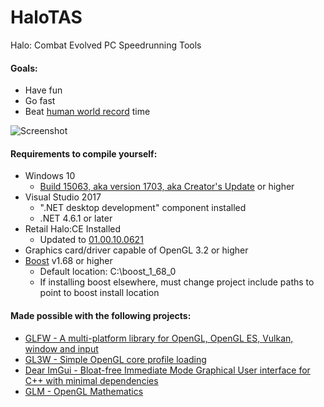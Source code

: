 # HaloTAS
Halo: Combat Evolved PC Speedrunning Tools

#### Goals:
- Have fun
- Go fast
- Beat [human world record](https://haloruns.com/records?lb=0100) time

![Screenshot][screenshot1]

#### Requirements to compile yourself:
- Windows 10
    - [Build 15063, aka version 1703, aka Creator's Update](https://en.wikipedia.org/wiki/Windows_10_version_history#Rings) or higher
- Visual Studio 2017
    - ".NET desktop development" component installed
    - .NET 4.6.1 or later
- Retail Halo:CE Installed
    - Updated to [01.00.10.0621](http://halo.bungie.net/images/games/halopc/patch/110/halopc-patch-1.0.10.exe)
- Graphics card/driver capable of OpenGL 3.2 or higher
- [Boost](https://www.boost.org/users/download/) v1.68 or higher
    - Default location: C:\boost_1_68_0
	- If installing boost elsewhere, must change project include paths to point to boost install location

#### Made possible with the following projects:

- [GLFW - A multi-platform library for OpenGL, OpenGL ES, Vulkan, window and input ][glfw]
- [GL3W - Simple OpenGL core profile loading][gl3w]
- [Dear ImGui - Bloat-free Immediate Mode Graphical User interface for C++ with minimal dependencies][imgui]
- [GLM - OpenGL Mathematics][glm]

 [glfw]: <https://github.com/glfw/glfw>
 [gl3w]: <https://github.com/skaslev/gl3w>
 [imgui]: <https://github.com/ocornut/imgui>
 [glm]: <https://github.com/g-truc/glm>
 
 [screenshot1]: https://i.imgur.com/Fj2gOWp.png
